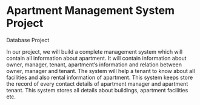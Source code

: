 # Apartment Management System Project
Database Project

In our project, we will build a complete management system which will contain all information about apartment. It will contain information about owner, manager, tenant, apartment’s information and relation between owner, manager and tenant. The system will help a tenant to know about all facilities and also rental information of apartment. This system keeps store the record of every contact details of apartment manager and apartment tenant. This system stores all details about buildings, apartment facilities etc.

